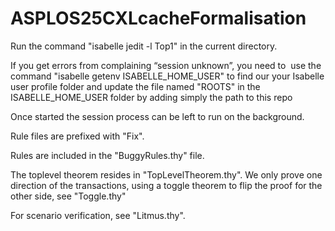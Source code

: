 # ASPLOS25CXLcacheFormalisation
Run the command "isabelle jedit -l Top1" in the current directory.

If you get errors from complaining “session unknown”, you need to 
use the command "isabelle getenv ISABELLE_HOME_USER" to find our your Isabelle user profile folder and
update the file named "ROOTS" in the ISABELLE_HOME_USER folder by adding simply the path to this repo

Once started the session process can be left to run on the background.

Rule files are prefixed with "Fix".

Rules are included in the "BuggyRules.thy" file.

The toplevel theorem resides in "TopLevelTheorem.thy". We only prove one direction of the transactions, using a toggle theorem to flip the proof for the other side, see "Toggle.thy"

For scenario verification, see "Litmus.thy".
